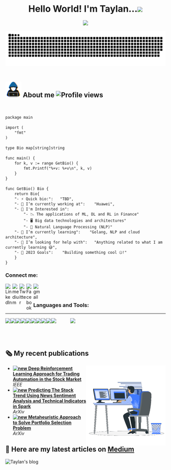 <h1 align="center"><b>Hello World! I'm Taylan...</b><img src="https://media.giphy.com/media/hvRJCLFzcasrR4ia7z/giphy.gif" width="35"></h1> 

<p align="center">
  <a href="https://github.com/DenverCoder1/readme-typing-svg"><img src="https://readme-typing-svg.herokuapp.com?font=Time+New+Roman&color=cyan&size=25&center=true&vCenter=true&width=600&height=100&lines=I'm+a+Data+Scientist+and+Engineer..&hearts;++;Over+3+years+of+experience,;Active+Learner/Researcher,;Love+to+learn+new+stuff..<3"></a>
</p>
<div align="center">
  <a href="https://1999azzar.github.io/1999AZZAR/">
  <img  src="https://github.com/1999AZZAR/1999AZZAR/blob/main/resources/img/grid-snake.svg"
       alt="snake" /></a>
</div>
<br>

## <picture><img src = "https://github.com/0xAbdulKhalid/0xAbdulKhalid/raw/main/assets/mdImages/about_me.gif" width = 50px></picture> **About me** ![Profile views](https://gpvc.arturio.dev/taylankabbani)
<br>

```golang
package main

import (
	"fmt"
)

type Bio map[string]string

func main() {
	for k, v := range GetBio() {
		fmt.Printf("%+v: %+v\n", k, v)
	}
}

func GetBio() Bio {
	return Bio{
    "- ⚡ Quick bio:":   "TBD",
    "- 🔭 I’m currently working at":    "Huawei",
    "- 🎯 I'm Interested in":  
        "- 📉 The applications of ML, DL and RL in Finance"
        "- 🖥️ Big data technologies and architectures"
        "- 👅 Natural Language Processing (NLP)"
    "- 🌱 I’m currently learning":    "Golang, NLP and cloud architecture",
    "- 🤔 I’m looking for help with":   "Anything related to what I am currently learning 😅",
    "- 🥅 2023 Goals":    "Building something cool 🤐!" 
	}
}
```
### Connect me:
[<img align="left" alt="LinkedIn" width="22px" src="https://img.icons8.com/doodle/48/000000/linkedin--v2.png" />](https://www.linkedin.com/in/taylan-kabbani-98a913120/)
[<img align="left" alt="medium" width="22px" src="https://cdn.jsdelivr.net/npm/simple-icons@3.4.0/icons/medium.svg" />](https://medium.com/@taylankabbani96)
[<img align="left" alt="Twitter" width="22px" src="https://img.icons8.com/doodle/48/000000/twitter--v1.png" />](https://twitter.com/taylan_kabbani)
[<img align="left" alt="Facebook" width="22px" src="https://img.icons8.com/doodle/48/000000/facebook-new.png" />](https://www.facebook.com/taylankabbani/)
[<img align="left" alt="gmail" width="22px" src="https://img.icons8.com/cute-clipart/64/000000/gmail.png" />](https://taylankabbani96@gmail.com)

<br><br>
### Languages and Tools:
---
<img align="left" src="https://img.icons8.com/dusk/64/000000/python.png"/>
<img align="left" src="https://img.icons8.com/color/48/000000/java-coffee-cup-logo--v1.png"/>
<img align="left" src="https://img.icons8.com/color/48/000000/golang.png"/>
<img align="left" src="https://img.icons8.com/doodle/64/000000/r.png"/>
<img align="left" src="https://img.icons8.com/color/48/000000/hadoop-distributed-file-system.png"/>
<img align="left" src="https://user-images.githubusercontent.com/55999721/205486714-93fc7ca3-2d2e-41da-b87e-6b965f0e1305.png"/>
<img align="left" src="https://img.icons8.com/officel/40/000000/sql.png"/>
<img align="left" src="https://img.icons8.com/color/48/000000/linux.png"/>
<img align="left" src="https://img.icons8.com/color/48/000000/tensorflow.png"/>
<img align="left" width="60px" src="https://upload.wikimedia.org/wikipedia/commons/0/05/Scikit_learn_logo_small.svg"/>

<img width="60px" src="https://upload.wikimedia.org/wikipedia/commons/f/f3/Apache_Spark_logo.svg"/>

<br><br>

##  🗞️ My recent publications
<picture> <img align="right" src="https://github.com/0xAbdulKhalid/0xAbdulKhalid/raw/main/assets/mdImages/Right_Side.gif" width = 250px></picture>
<ul>
  <li><a href="https://ieeexplore.ieee.org/document/9877940"><b><img src="https://emojipedia-us.s3.dualstack.us-west-1.amazonaws.com/thumbs/240/apple/237/fire_1f525.png" width="20" alt="new" /> Deep Reinforcement Learning Approach for Trading Automation in the Stock Market</b></a><br/><i>IEEE</i></li>
  <li><a href="https://arxiv.org/abs/2201.12283"><b><img src="https://emojipedia-us.s3.dualstack.us-west-1.amazonaws.com/thumbs/240/apple/237/fire_1f525.png" width="20" alt="new" /> Predicting The Stock Trend Using News Sentiment Analysis and Technical Indicators in Spark </b></a><br/><i>ArXiv</i></li>
    <li><a href="https://arxiv.org/abs/2211.17193"><b><img src="https://emojipedia-us.s3.dualstack.us-west-1.amazonaws.com/thumbs/240/apple/237/fire_1f525.png" width="20" alt="new" /> Metaheuristic Approach to Solve Portfolio Selection Problem</b></a><br/><i>ArXiv</i></li>
</ul>

</p>


##  :newspaper: Here are my latest articles on [Medium](https://medium.com/@taylankabbani96)
![Taylan's blog](https://github-read-medium.vercel.app/latest?username=taylankabbani96&limit=4&theme=nord)

<!-- <a target="_blank" href="https://github-readme-medium-recent-article.vercel.app/medium/@taylankabbani96/0"><img align="left" src="https://github-readme-medium-recent-article.vercel.app/medium/@taylankabbani96/3" alt="Recent Article 3"> 
 <a target="_blank" href="https://github-readme-medium-recent-article.vercel.app/medium/@taylankabbani96/1"><img align="left" src="https://github-readme-medium-recent-article.vercel.app/medium/@taylankabbani96/1" alt="Recent Article 1"> 
    <a target="_blank" href="https://github-readme-medium-recent-article.vercel.app/medium/@taylankabbani96/2"><img align="left" src="https://github-readme-medium-recent-article.vercel.app/medium/@taylankabbani96/2" alt="Recent Article 2">  -->
<!-- 
<a href="https://github.com/taylankabbani">
<img align="right" alt="My Github Stats" src="https://github-readme-stats.vercel.app/api?username=taylankabbani&hide=prs,issues,contribs&show_icons=true&hide_border=true&include_all_commits=true&theme=highcontrast&custom_title=My Github Stats"/>
</a> -->
      
<!--       <br />
<a href="https://github.com/taylankabbani">
  <img align="right" src="https://github-readme-stats.anuraghazra1.vercel.app/api/top-langs/?username=taylankabbani&theme=radical"/>
</a>
 -->
